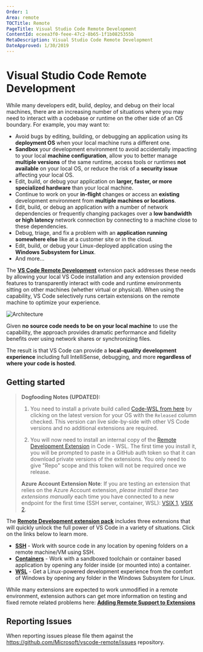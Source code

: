 ```yaml
---
Order: 1
Area: remote
TOCTitle: Remote
PageTitle: Visual Studio Code Remote Development
ContentId: eceea3f0-feee-47c2-8b65-1f1b0825355b
MetaDescription: Visual Studio Code Remote Development
DateApproved: 1/30/2019
---
```

# Visual Studio Code Remote Development

While many developers edit, build, deploy, and debug on their local machines, there are an increasing number of situations where you may need to interact with a codebase or runtime on the other side of an OS boundary. For example, you may want to:

- Avoid bugs by editing, building, or debugging an application using its **deployment OS** when your local machine runs a different one.
- **Sandbox** your development environment to avoid accidentally impacting to your local **machine configuration**, allow you to better manage **multiple versions** of the same runtime, access tools or runtimes **not available** on your local OS, or reduce the risk of a **security issue** affecting your local OS.
- Edit, build, or debug your application on **larger, faster, or more specialized hardware** than your local machine.
- Continue to work on your **in-flight** changes or access an **existing** development environment from **multiple machines or locations**.
- Edit, build, or debug an application with a number of network dependencies or frequently changing packages over a **low bandwidth or high latency** network connection by connecting to a machine close to these dependencies.
- Debug, triage, and fix a problem with an **application running somewhere else** like at a customer site or in the cloud.
- Edit, build, or debug your Linux-deployed application using the **Windows Subsystem for Linux**.
- And more...

The **[VS Code Remote Development](https://aka.ms/vscode-remote/download/extension)** extension pack addresses these needs by allowing your local VS Code installation and any extension provided features to transparently interact with code and runtime environments sitting on other machines (whether virtual or physical). When using the capability, VS Code selectively runs certain extensions on the remote machine to optimize your experience.

![Architecture](images/remote-overview/architecture.png)

Given **no source code needs to be on your local machine** to use the capability, the approach provides dramatic performance and fidelity benefits over using network shares or synchronizing files.

The result is that VS Code can provide a **local-quality development experience** including full IntelliSense, debugging, and more **regardless of where your code is hosted**.

## Getting started

> **Dogfooding Notes (UPDATED):**
> 1. You need to install a private build called [Code-WSL from here](https://aka.ms/vscode-remote/download) by clicking on the latest version for your OS with the  `Released` column checked. This version can live side-by-side with other VS Code versions and no additional extensions are required.
>
> 2. You will now need to install an internal copy of the [Remote Development Extension](https://aka.ms/vscode-remote/download/extension) in Code - WSL. The first time you install it, you will be prompted to paste in a GitHub auth token so that it can download private versions of the extensions. You only need to give "Repo" scope and this token will not be required once we release.
>
> **Azure Account Extension Note**: If you are testing an extension that relies on the Azure Account extension, *please install these two extensions manually* each time you have connected to a new endpoint for the first time (SSH server, container, WSL): [VSIX 1](https://microsoft-my.sharepoint.com/:u:/p/clantz/EWQbzQs3NRBBh_0EFRkJ5I8BMHqTXnJtTg0Dd50gn0FYLQ?e=4TBeVI), [VSIX 2](https://microsoft-my.sharepoint.com/:u:/p/clantz/EbqAKI2YZ6tHuyAfsS944SwB-HgOofXMIXbkSaNUx5yCWg?e=0SS9lM).

The **[Remote Development extension pack](https://aka.ms/vscode-remote/download/extension)** includes three extensions that will quickly unlock the full power of VS Code in a variety of situations. Click on the links below to learn more.

- **[SSH](/docs/remote/ssh.md)** - Work with source code in any location by opening folders on a remote machine/VM using SSH.
- **[Containers](/docs/remote/containers.md)** - Work with a sandboxed toolchain or container based application by opening any folder inside (or mounted into) a container.
- **[WSL](/docs/remote/wsl.md)** - Get a Linux-powered development experience from the comfort of Windows by opening any folder in the Windows Subsystem for Linux.

While many extensions are expected to work unmodified in a remote environment, extension authors can get more information on testing and fixed remote related problems here: **[Adding Remote Support to Extensions](/api/advanced-topics/remote-extensions.md)**

## Reporting Issues

When reporting issues please file them against the https://github.com/Microsoft/vscode-remote/issues repository.
